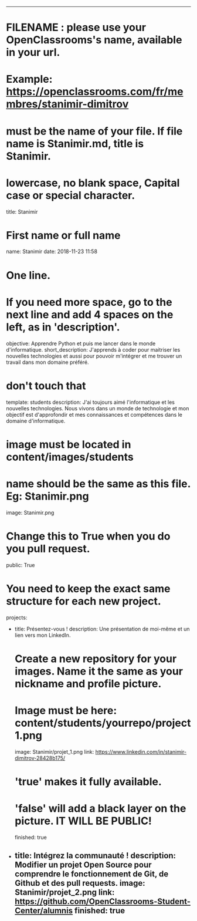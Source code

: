 ---

# FILENAME : please use your OpenClassrooms's name, available in your url.
# Example: https://openclassrooms.com/fr/membres/stanimir-dimitrov
# must be the name of your file. If file name is Stanimir.md, title is Stanimir.
# lowercase, no blank space, Capital case or special character.
title: Stanimir

# First name or full name
name: Stanimir
date: 2018-11-23 11:58

# One line.
# If you need more space, go to the next line and add 4 spaces on the left, as in 'description'.
objective: Apprendre Python et puis me lancer dans le monde d'informatique.
short_description: J'apprends à coder pour maitriser les nouvelles technologies et aussi pour pouvoir m'intégrer et me trouver un travail dans mon domaine préféré.

# don't touch that
template: students
description: 
    J'ai toujours aimé l'informatique et les nouvelles technologies.
    Nous vivons dans un monde de technologie et mon objectif est d'approfondir et mes connaissances et compétences dans le domaine d'informatique.
	
# image must be located in content/images/students
# name should be the same as this file. Eg: Stanimir.png
image: Stanimir.png

# Change this to True when you do you pull request.
public: True

# You need to keep the exact same structure for each new project.
projects:
  - title: Présentez-vous !
    description: Une présentation de moi-même et un lien vers mon LinkedIn.
    # Create a new repository for your images. Name it the same as your nickname and profile picture.
    # Image must be here: content/students/yourrepo/project1.png
    image: Stanimir/projet_1.png
    link: https://www.linkedin.com/in/stanimir-dimitrov-28428b175/
    # 'true' makes it fully available.
    # 'false' will add a black layer on the picture. IT WILL BE PUBLIC!
    finished: true
  - title: Intégrez la communauté !
    description: Modifier un projet Open Source pour comprendre le fonctionnement de Git, de Github et des pull requests. 
    image: Stanimir/projet_2.png
    link: https://github.com/OpenClassrooms-Student-Center/alumnis
    finished: true
	---